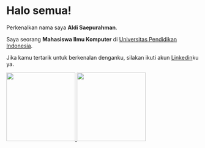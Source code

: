 # Halo semua! 

Perkenalkan nama saya **Aldi Saepurahman**.

Saya seorang **Mahasiswa Ilmu Komputer** di [Universitas Pendidikan Indonesia](https://www.upi.edu/).

Jika kamu tertarik untuk berkenalan denganku, silakan ikuti akun [Linkedin](https://www.linkedin.com/in/aldi-saepurahman-364a81153/)ku ya.

<p align="left">
<a href="https://github.com/aldisaepurahman">
  <img height="180em" src="https://github-readme-stats-eight-theta.vercel.app/api?username=aldisaepurahman&show_icons=true&theme=algolia&include_all_commits=true&count_private=true"/>
  <img height="180em" src="https://github-readme-stats-eight-theta.vercel.app/api/top-langs/?username=aldisaepurahman&langs_count=8&layout=compact&theme=algolia"/>
</a>
</p>

<!--
**aldisaepurahman/aldisaepurahman** is a ✨ _special_ ✨ repository because its `README.md` (this file) appears on your GitHub profile.

Here are some ideas to get you started:

- 🔭 I’m currently working on ...
- 🌱 I’m currently learning ...
- 👯 I’m looking to collaborate on ...
- 🤔 I’m looking for help with ...
- 💬 Ask me about ...
- 📫 How to reach me: ...
- 😄 Pronouns: ...
- ⚡ Fun fact: ...
-->
